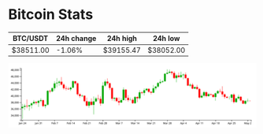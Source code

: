 # Bitcoin Stats

BTC/USDT|24h change|24h high|24h low|
|---|---|---|---|
|$38511.00|-1.06%|$39155.47|$38052.00|

<img src="./chart.svg">
